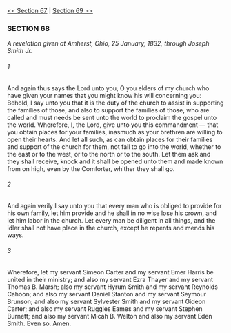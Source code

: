 [<< Section 67](Section%2067.md)  |  [Section 69 >>](Section%2069.md)

### SECTION 68

*A revelation given at Amherst, Ohio, 25 January, 1832, through Joseph Smith Jr.*

###### 1
And again thus says the Lord unto you, O you elders of my church who have given your names that you might know his will concerning you: Behold, I say unto you that it is the duty of the church to assist in supporting the families of those, and also to support the families of those, who are called and must needs be sent unto the world to proclaim the gospel unto the world. Wherefore, I, the Lord, give unto you this commandment — that you obtain places for your families, inasmuch as your brethren are willing to open their hearts. And let all such, as can obtain places for their families and support of the church for them, not fail to go into the world, whether to the east or to the west, or to the north or to the south. Let them ask and they shall receive, knock and it shall be opened unto them and made known from on high, even by the Comforter, whither they shall go.

###### 2
And again verily I say unto you that every man who is obliged to provide for his own family, let him provide and he shall in no wise lose his crown, and let him labor in the church. Let every man be diligent in all things, and the idler shall not have place in the church, except he repents and mends his ways.

###### 3
Wherefore, let my servant Simeon Carter and my servant Emer Harris be united in their ministry; and also my servant Ezra Thayer and my servant Thomas B. Marsh; also my servant Hyrum Smith and my servant Reynolds Cahoon; and also my servant Daniel Stanton and my servant Seymour Brunson; and also my servant Sylvester Smith and my servant Gideon Carter; and also my servant Ruggles Eames and my servant Stephen Burnett; and also my servant Micah B. Welton and also my servant Eden Smith. Even so. Amen.